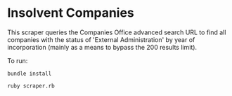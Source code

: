 Insolvent Companies
===

This scraper queries the Companies Office advanced search URL to find
all companies with the status of 'External Administration' by year of
incorporation (mainly as a means to bypass the 200 results limit).

To run:

```
bundle install
```

```
ruby scraper.rb
```
